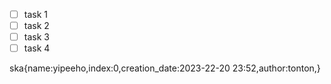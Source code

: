 * [ ] task 1
* [ ] task 2
* [ ] task 3
* [ ] task 4

ska{name:yipeeho,index:0,creation_date:2023-22-20 23:52,author:tonton,}
